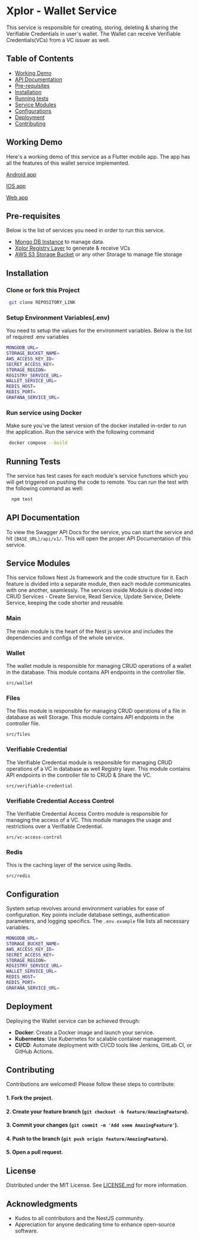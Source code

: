 # Xplor - Wallet Service
This service is responsible for creating, storing, deleting & sharing the Verifiable Credentials in user's wallet. The Wallet can receive Verifiable Credentials(VCs) from a VC issuer as well. 

## Table of Contents

- [Working Demo](#working-demo)
- [API Documentation](#api-documentation)
- [Pre-requisites](#pre-requisites)
- [Installation](#installation)
- [Running tests](#running-tests)
- [Service Modules](#service-modules)
- [Configurations](#configurations)
- [Deployment](#deployment)
- [Contributing](#contributing)
## Working Demo

Here's a working demo of this service as a Flutter mobile app. The app has all the features of this wallet service implemented.

[Android app](https://playstore.com)

[IOS app](https://apple.com)

[Web app](https://apple.com)


## Pre-requisites
Below is the list of services you need in order to run this service.
- [Mongo DB Instance](https://www.mongodb.com/) to manage data.
- [Xplor Registry Layer](https://github.com/xplor-registry) to generate & receive VCs 
- [AWS S3 Storage Bucket](https://aws.amazon.com/) or any other Storage to manage file storage


## Installation

### Clone or fork this Project

```bash
 git clone REPOSITORY_LINK
```
    
### Setup Environment Variables(.env)
You need to setup the values for the environment variables. Below is the list of required .env variables

```bash
MONGODB_URL=
STORAGE_BUCKET_NAME=
AWS_ACCESS_KEY_ID=
SECRET_ACCESS_KEY=
STORAGE_REGION=
REGISTRY_SERVICE_URL=
WALLET_SERVICE_URL=
REDIS_HOST=
REDIS_PORT=
GRAFANA_SERVICE_URL=
```
### Run service using Docker
Make sure you've the latest version of the docker installed in-order to run the application. Run the service with the following command

```bash
 docker compose --build
```


    
## Running Tests

The service has test cases for each module's service functions which you will get triggered on pushing the code to remote. You can run the test with the following command as well:

```bash
  npm test
```

## API Documentation
To view the Swagger API Docs for the service, you can start the service and hit
```{BASE_URL}/api/v1/```. This will open the proper API Documentation of this service.


## Service Modules
This service follows Nest Js framework and the code structure for it. Each feature is divided into a separate module, then each module communicates with one another, seamlessly. The services inside Module is divided into CRUD Services - Create Service, Read Service, Update Service, Delete Service, keeping the code shorter and reusable.

### Main
The main module is the heart of the Nest js service and includes the dependencies and configs of the whole service.

### Wallet
The wallet module is responsible for managing CRUD operations of a wallet in the database. This module contains API endpoints in the controller file.
``` 
src/wallet 
```

### Files
The files module is responsible for managing CRUD operations of a file in database as well Storage. This module contains API endpoints in the controller file.
``` 
src/files 
```

### Verifiable Credential
The Verifiable Credential module is responsible for managing CRUD operations of a VC in database as well Registry layer. This module contains API endpoints in the controller file to CRUD & Share the VC.
``` 
src/verifiable-credential 
```

### Verifiable Credential Access Control
The Verifiable Credential Access Contro module is responsible for managing the access of a VC. This module manages the usage and restrictions over a Verifiable Credential.
``` 
src/vc-access-control 
```

### Redis
This is the caching layer of the service using Redis.
``` 
src/redis
```
## Configuration

System setup revolves around environment variables for ease of configuration. Key points include database settings, authentication parameters, and logging specifics. The `.env.example` file lists all necessary variables.

```bash
MONGODB_URL=
STORAGE_BUCKET_NAME=
AWS_ACCESS_KEY_ID=
SECRET_ACCESS_KEY=
STORAGE_REGION=
REGISTRY_SERVICE_URL=
WALLET_SERVICE_URL=
REDIS_HOST=
REDIS_PORT=
GRAFANA_SERVICE_URL=
```

## Deployment

Deploying the Wallet service can be achieved through:

- **Docker**: Create a Docker image and launch your service.
- **Kubernetes**: Use Kubernetes for scalable container management.
- **CI/CD**: Automate deployment with CI/CD tools like Jenkins, GitLab CI, or GitHub Actions.

## Contributing

Contributions are welcomed! Please follow these steps to contribute:

#### 1. Fork the project.
#### 2. Create your feature branch (`git checkout -b feature/AmazingFeature`).
#### 3. Commit your changes (`git commit -m 'Add some AmazingFeature'`).
#### 4. Push to the branch (`git push origin feature/AmazingFeature`).
#### 5. Open a pull request.

## License

Distributed under the MIT License. See [LICENSE.md](LICENSE.md) for more information.

## Acknowledgments

- Kudos to all contributors and the NestJS community.
- Appreciation for anyone dedicating time to enhance open-source software.
